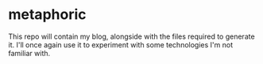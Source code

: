 metaphoric
==========

This repo will contain my blog, alongside with the files required to generate it.
I'll once again use it to experiment with some technologies I'm not familiar with.
